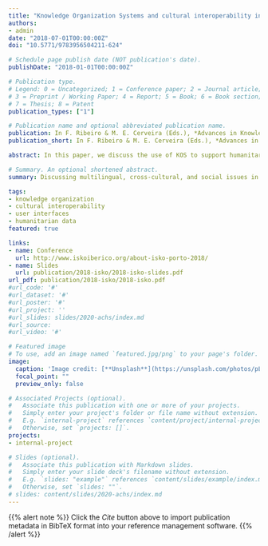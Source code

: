 ```yaml
---
title: "Knowledge Organization Systems and cultural interoperability in open humanitarian settings"
authors:
- admin
date: "2018-07-01T00:00:00Z"
doi: "10.5771/9783956504211-624"

# Schedule page publish date (NOT publication's date).
publishDate: "2018-01-01T00:00:00Z"

# Publication type.
# Legend: 0 = Uncategorized; 1 = Conference paper; 2 = Journal article;
# 3 = Preprint / Working Paper; 4 = Report; 5 = Book; 6 = Book section;
# 7 = Thesis; 8 = Patent
publication_types: ["1"]

# Publication name and optional abbreviated publication name.
publication: In F. Ribeiro & M. E. Cerveira (Eds.), *Advances in Knowledge Organization&#58; Vol. 16. Challenges and Opportunities for Knowledge Organization in the Digital Age&#58; Proceedings of the Fifteenth Interantional ISKO Conference 9-11 July 2018 Porto, Portugal* (pp. 624–632). Würzburg&#58; Ergon. 
publication_short: In F. Ribeiro & M. E. Cerveira (Eds.), *Advances in Knowledge Organization&#58; Vol. 16. Challenges and Opportunities for Knowledge Organization in the Digital Age. Würzburg&#58; Ergon 

abstract: In this paper, we discuss the use of KOS to support humanitarian data, the importance of interoperability, and the need for equal treatment of different languages, communities, and cultures. The case of the Rohingya refugee crisis in Myanmar is used to illustrate significant multilingual, cross-cultural, and social issues in knowledge representation in humanitarian settings.

# Summary. An optional shortened abstract.
summary: Discussing multilingual, cross-cultural, and social issues in knowledge representation in humanitarian settings.

tags:
- knowledge organization
- cultural interoperability
- user interfaces
- humanitarian data
featured: true

links:
- name: Conference
  url: http://www.iskoiberico.org/about-isko-porto-2018/
- name: Slides
  url: publication/2018-isko/2018-isko-slides.pdf
url_pdf: publication/2018-isko/2018-isko.pdf
#url_code: '#'
#url_dataset: '#'
#url_poster: '#'
#url_project: ''
#url_slides: slides/2020-achs/index.md
#url_source: 
#url_video: '#'

# Featured image
# To use, add an image named `featured.jpg/png` to your page's folder. 
image:
  caption: 'Image credit: [**Unsplash**](https://unsplash.com/photos/pLCdAaMFLTE)'
  focal_point: ""
  preview_only: false

# Associated Projects (optional).
#   Associate this publication with one or more of your projects.
#   Simply enter your project's folder or file name without extension.
#   E.g. `internal-project` references `content/project/internal-project/index.md`.
#   Otherwise, set `projects: []`.
projects:
- internal-project

# Slides (optional).
#   Associate this publication with Markdown slides.
#   Simply enter your slide deck's filename without extension.
#   E.g. `slides: "example"` references `content/slides/example/index.md`.
#   Otherwise, set `slides: ""`.
# slides: content/slides/2020-achs/index.md
---
```


{{% alert note %}}
Click the *Cite* button above to import publication metadata in BibTeX format into your reference management software. 
{{% /alert %}}



